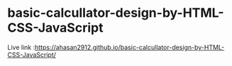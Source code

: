 # basic-calcullator-design-by-HTML-CSS-JavaScript
Live link :https://ahasan2912.github.io/basic-calcullator-design-by-HTML-CSS-JavaScript/
